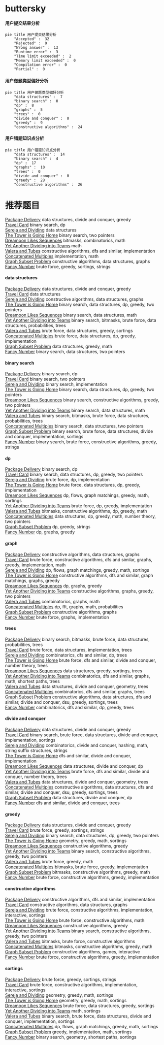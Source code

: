 # buttersky
<!-- tabs:start -->
#### **用户提交结果分析**

```mermaid
pie title 用户提交结果分析
    "Accepted" :  32
    "Rejected" :  0
    "Wrong answer" :  13
    "Runtime error" :  3
    "Time limit exceeded" :  2
    "Memory limit exceeded" :  0
    "Compilation error" :  0
    "Partial" :  0
```
#### **用户做题类型偏好分析**

```mermaid
pie title 用户做题类型偏好分析
    "data structures" :  7
    "binary search" :  0
    "dp" :  8
    "graphs" :  5
    "trees" :  0
    "divide and conquer" :  0
    "greedy" :  9
    "constructive algorithms" :  24
```
#### **用户错题知识点分析**

```mermaid
pie title 用户错题知识点分析
    "data structures" :  14
    "binary search" :  4
    "dp" :  17
    "graphs" :  10
    "trees" :  0
    "divide and conquer" :  0
    "greedy" :  28
    "constructive algorithms" :  26
```
<!-- tabs:end -->
# 推荐题目
[Package Delivery](http://codeforces.com/problemset/problem/627/C)		data structures,
                        divide and conquer,
                        greedy		  
[Travel Card](https://codeforces.com/contest/759/problem/B)		binary search,
                        dp		  
[Sereja and Dividing](http://codeforces.com/problemset/problem/380/E)		data structures		  
[The Tower is Going Home](https://codeforces.com/contest/1074/problem/A)		binary search,
                        two pointers		  
[Dreamoon Likes Sequences](https://codeforces.com/contest/1330/problem/D)		bitmasks,
                        combinatorics,
                        math		  
[Yet Another Dividing into Teams](http://codeforces.com/problemset/problem/1249/A)		math		  
[Valera and Tubes](http://codeforces.com/problemset/problem/441/C)		constructive algorithms,
                        dfs and similar,
                        implementation		  
[Concatenated Multiples](http://codeforces.com/problemset/problem/1029/D)		implementation,
                        math		  
[Graph Subset Problem](https://codeforces.com/contest/1440/problem/D)		constructive algorithms,
                        data structures,
                        graphs		  
[Fancy Number](http://codeforces.com/problemset/problem/118/C)		brute force,
                        greedy,
                        sortings,
                        strings		  
<!-- tabs:start -->
#### **data structures**
[Package Delivery](http://codeforces.com/problemset/problem/627/C)		data structures,
                        divide and conquer,
                        greedy		  
[Travel Card](http://codeforces.com/problemset/problem/380/E)		data structures		  
[Sereja and Dividing](https://codeforces.com/contest/1440/problem/D)		constructive algorithms,
                        data structures,
                        graphs		  
[The Tower is Going Home](http://codeforces.com/problemset/problem/1492/C)		binary search,
                        data structures,
                        dp,
                        greedy,
                        two pointers		  
[Dreamoon Likes Sequences](http://codeforces.com/problemset/problem/1490/G)		binary search,
                        data structures,
                        math		  
[Yet Another Dividing into Teams](http://codeforces.com/problemset/problem/1479/D)		binary search,
                        bitmasks,
                        brute force,
                        data structures,
                        probabilities,
                        trees		  
[Valera and Tubes](http://codeforces.com/problemset/problem/1497/A)		brute force,
                        data structures,
                        greedy,
                        sortings		  
[Concatenated Multiples](http://codeforces.com/problemset/problem/1491/C)		brute force,
                        data structures,
                        dp,
                        greedy,
                        implementation		  
[Graph Subset Problem](http://codeforces.com/problemset/problem/1492/B)		data structures,
                        greedy,
                        math		  
[Fancy Number](http://codeforces.com/problemset/problem/1436/E)		binary search,
                        data structures,
                        two pointers		  
#### **binary search**
[Package Delivery](https://codeforces.com/contest/759/problem/B)		binary search,
                        dp		  
[Travel Card](https://codeforces.com/contest/1074/problem/A)		binary search,
                        two pointers		  
[Sereja and Dividing](http://codeforces.com/problemset/problem/1042/A)		binary search,
                        implementation		  
[The Tower is Going Home](http://codeforces.com/problemset/problem/1492/C)		binary search,
                        data structures,
                        dp,
                        greedy,
                        two pointers		  
[Dreamoon Likes Sequences](http://codeforces.com/problemset/problem/1463/D)		binary search,
                        constructive algorithms,
                        greedy,
                        two pointers		  
[Yet Another Dividing into Teams](http://codeforces.com/problemset/problem/1490/G)		binary search,
                        data structures,
                        math		  
[Valera and Tubes](http://codeforces.com/problemset/problem/1479/D)		binary search,
                        bitmasks,
                        brute force,
                        data structures,
                        probabilities,
                        trees		  
[Concatenated Multiples](http://codeforces.com/problemset/problem/1436/E)		binary search,
                        data structures,
                        two pointers		  
[Graph Subset Problem](http://codeforces.com/problemset/problem/1461/D)		binary search,
                        brute force,
                        data structures,
                        divide and conquer,
                        implementation,
                        sortings		  
[Fancy Number](http://codeforces.com/problemset/problem/1493/C)		binary search,
                        brute force,
                        constructive algorithms,
                        greedy,
                        strings		  
#### **dp**
[Package Delivery](https://codeforces.com/contest/759/problem/B)		binary search,
                        dp		  
[Travel Card](http://codeforces.com/problemset/problem/1492/C)		binary search,
                        data structures,
                        dp,
                        greedy,
                        two pointers		  
[Sereja and Dividing](https://codeforces.com/contest/1457/problem/C)		brute force,
                        dp,
                        implementation		  
[The Tower is Going Home](http://codeforces.com/problemset/problem/1491/C)		brute force,
                        data structures,
                        dp,
                        greedy,
                        implementation		  
[Dreamoon Likes Sequences](http://codeforces.com/problemset/problem/1437/C)		dp,
                        flows,
                        graph matchings,
                        greedy,
                        math,
                        sortings		  
[Yet Another Dividing into Teams](http://codeforces.com/problemset/problem/1499/B)		brute force,
                        dp,
                        greedy,
                        implementation		  
[Valera and Tubes](http://codeforces.com/problemset/problem/1491/D)		bitmasks,
                        constructive algorithms,
                        dp,
                        greedy,
                        math		  
[Concatenated Multiples](http://codeforces.com/problemset/problem/1497/E1)		data structures,
                        dp,
                        greedy,
                        math,
                        number theory,
                        two pointers		  
[Graph Subset Problem](http://codeforces.com/problemset/problem/1466/C)		dp,
                        greedy,
                        strings		  
[Fancy Number](http://codeforces.com/problemset/problem/1476/C)		dp,
                        graphs,
                        greedy		  
#### **graph**
[Package Delivery](https://codeforces.com/contest/1440/problem/D)		constructive algorithms,
                        data structures,
                        graphs		  
[Travel Card](http://codeforces.com/problemset/problem/1487/C)		brute force,
                        constructive algorithms,
                        dfs and similar,
                        graphs,
                        greedy,
                        implementation,
                        math		  
[Sereja and Dividing](http://codeforces.com/problemset/problem/1437/C)		dp,
                        flows,
                        graph matchings,
                        greedy,
                        math,
                        sortings		  
[The Tower is Going Home](http://codeforces.com/problemset/problem/1470/D)		constructive algorithms,
                        dfs and similar,
                        graph matchings,
                        graphs,
                        greedy		  
[Dreamoon Likes Sequences](http://codeforces.com/problemset/problem/1476/C)		dp,
                        graphs,
                        greedy		  
[Yet Another Dividing into Teams](http://codeforces.com/problemset/problem/1304/D)		constructive algorithms,
                        graphs,
                        greedy,
                        two pointers		  
[Valera and Tubes](http://codeforces.com/problemset/problem/1475/C)		combinatorics,
                        graphs,
                        math		  
[Concatenated Multiples](http://codeforces.com/problemset/problem/553/E)		dp,
                        fft,
                        graphs,
                        math,
                        probabilities		  
[Graph Subset Problem](http://codeforces.com/problemset/problem/1495/C)		constructive algorithms,
                        graphs		  
[Fancy Number](http://codeforces.com/problemset/problem/1510/K)		brute force,
                        graphs,
                        implementation		  
#### **trees**
[Package Delivery](http://codeforces.com/problemset/problem/1479/D)		binary search,
                        bitmasks,
                        brute force,
                        data structures,
                        probabilities,
                        trees		  
[Travel Card](http://codeforces.com/problemset/problem/1511/C)		brute force,
                        data structures,
                        implementation,
                        trees		  
[Sereja and Dividing](http://codeforces.com/problemset/problem/1499/F)		combinatorics,
                        dfs and similar,
                        dp,
                        trees		  
[The Tower is Going Home](http://codeforces.com/problemset/problem/1491/E)		brute force,
                        dfs and similar,
                        divide and conquer,
                        number theory,
                        trees		  
[Dreamoon Likes Sequences](http://codeforces.com/problemset/problem/1466/D)		data structures,
                        greedy,
                        sortings,
                        trees		  
[Yet Another Dividing into Teams](http://codeforces.com/problemset/problem/1495/D)		combinatorics,
                        dfs and similar,
                        graphs,
                        math,
                        shortest paths,
                        trees		  
[Valera and Tubes](http://codeforces.com/problemset/problem/1303/G)		data structures,
                        divide and conquer,
                        geometry,
                        trees		  
[Concatenated Multiples](http://codeforces.com/problemset/problem/1454/E)		combinatorics,
                        dfs and similar,
                        graphs,
                        trees		  
[Graph Subset Problem](http://codeforces.com/problemset/problem/1494/D)		constructive algorithms,
                        data structures,
                        dfs and similar,
                        divide and conquer,
                        dsu,
                        greedy,
                        sortings,
                        trees		  
[Fancy Number](http://codeforces.com/problemset/problem/1292/C)		combinatorics,
                        dfs and similar,
                        dp,
                        greedy,
                        trees		  
#### **divide and conquer**
[Package Delivery](http://codeforces.com/problemset/problem/627/C)		data structures,
                        divide and conquer,
                        greedy		  
[Travel Card](http://codeforces.com/problemset/problem/1461/D)		binary search,
                        brute force,
                        data structures,
                        divide and conquer,
                        implementation,
                        sortings		  
[Sereja and Dividing](http://codeforces.com/problemset/problem/1466/G)		combinatorics,
                        divide and conquer,
                        hashing,
                        math,
                        string suffix structures,
                        strings		  
[The Tower is Going Home](http://codeforces.com/problemset/problem/1490/D)		dfs and similar,
                        divide and conquer,
                        implementation		  
[Dreamoon Likes Sequences](https://codeforces.com/contest/1483/problem/C)		data structures,
                        divide and conquer,
                        dp		  
[Yet Another Dividing into Teams](http://codeforces.com/problemset/problem/1491/E)		brute force,
                        dfs and similar,
                        divide and conquer,
                        number theory,
                        trees		  
[Valera and Tubes](http://codeforces.com/problemset/problem/1303/G)		data structures,
                        divide and conquer,
                        geometry,
                        trees		  
[Concatenated Multiples](http://codeforces.com/problemset/problem/1494/D)		constructive algorithms,
                        data structures,
                        dfs and similar,
                        divide and conquer,
                        dsu,
                        greedy,
                        sortings,
                        trees		  
[Graph Subset Problem](http://codeforces.com/problemset/problem/1482/E)		data structures,
                        divide and conquer,
                        dp		  
[Fancy Number](http://codeforces.com/problemset/problem/566/C)		dfs and similar,
                        divide and conquer,
                        trees		  
#### **greedy**
[Package Delivery](http://codeforces.com/problemset/problem/627/C)		data structures,
                        divide and conquer,
                        greedy		  
[Travel Card](http://codeforces.com/problemset/problem/118/C)		brute force,
                        greedy,
                        sortings,
                        strings		  
[Sereja and Dividing](http://codeforces.com/problemset/problem/1492/C)		binary search,
                        data structures,
                        dp,
                        greedy,
                        two pointers		  
[The Tower is Going Home](https://codeforces.com/contest/1496/problem/C)		geometry,
                        greedy,
                        math,
                        sortings		  
[Dreamoon Likes Sequences](http://codeforces.com/problemset/problem/1493/A)		constructive algorithms,
                        greedy		  
[Yet Another Dividing into Teams](http://codeforces.com/problemset/problem/1463/D)		binary search,
                        constructive algorithms,
                        greedy,
                        two pointers		  
[Valera and Tubes](http://codeforces.com/problemset/problem/1462/C)		brute force,
                        greedy,
                        math		  
[Concatenated Multiples](http://codeforces.com/problemset/problem/1494/B)		bitmasks,
                        brute force,
                        greedy,
                        implementation		  
[Graph Subset Problem](http://codeforces.com/problemset/problem/1492/D)		bitmasks,
                        constructive algorithms,
                        greedy,
                        math		  
[Fancy Number](https://codeforces.com/contest/1483/problem/A)		brute force,
                        constructive algorithms,
                        greedy,
                        implementation		  
#### **constructive algorithms**
[Package Delivery](http://codeforces.com/problemset/problem/441/C)		constructive algorithms,
                        dfs and similar,
                        implementation		  
[Travel Card](https://codeforces.com/contest/1440/problem/D)		constructive algorithms,
                        data structures,
                        graphs		  
[Sereja and Dividing](http://codeforces.com/problemset/problem/1267/I)		brute force,
                        constructive algorithms,
                        implementation,
                        interactive,
                        sortings		  
[The Tower is Going Home](http://codeforces.com/problemset/problem/1430/A)		brute force,
                        constructive algorithms,
                        math		  
[Dreamoon Likes Sequences](http://codeforces.com/problemset/problem/1493/A)		constructive algorithms,
                        greedy		  
[Yet Another Dividing into Teams](http://codeforces.com/problemset/problem/1463/D)		binary search,
                        constructive algorithms,
                        greedy,
                        two pointers		  
[Valera and Tubes](https://codeforces.com/contest/1456/problem/B)		bitmasks,
                        brute force,
                        constructive algorithms		  
[Concatenated Multiples](http://codeforces.com/problemset/problem/1492/D)		bitmasks,
                        constructive algorithms,
                        greedy,
                        math		  
[Graph Subset Problem](https://codeforces.com/contest/1504/problem/D)		constructive algorithms,
                        games,
                        interactive		  
[Fancy Number](https://codeforces.com/contest/1483/problem/A)		brute force,
                        constructive algorithms,
                        greedy,
                        implementation		  
#### **sortings**
[Package Delivery](http://codeforces.com/problemset/problem/118/C)		brute force,
                        greedy,
                        sortings,
                        strings		  
[Travel Card](http://codeforces.com/problemset/problem/1267/I)		brute force,
                        constructive algorithms,
                        implementation,
                        interactive,
                        sortings		  
[Sereja and Dividing](https://codeforces.com/contest/1496/problem/C)		geometry,
                        greedy,
                        math,
                        sortings		  
[The Tower is Going Home](http://codeforces.com/problemset/problem/1495/A)		geometry,
                        greedy,
                        math,
                        sortings		  
[Dreamoon Likes Sequences](http://codeforces.com/problemset/problem/1497/A)		brute force,
                        data structures,
                        greedy,
                        sortings		  
[Yet Another Dividing into Teams](http://codeforces.com/problemset/problem/1427/A)		math,
                        sortings		  
[Valera and Tubes](http://codeforces.com/problemset/problem/1461/D)		binary search,
                        brute force,
                        data structures,
                        divide and conquer,
                        implementation,
                        sortings		  
[Concatenated Multiples](http://codeforces.com/problemset/problem/1437/C)		dp,
                        flows,
                        graph matchings,
                        greedy,
                        math,
                        sortings		  
[Graph Subset Problem](http://codeforces.com/problemset/problem/1473/A)		greedy,
                        implementation,
                        math,
                        sortings		  
[Fancy Number](http://codeforces.com/problemset/problem/1486/B)		binary search,
                        geometry,
                        shortest paths,
                        sortings		  
<!-- tabs:end -->
